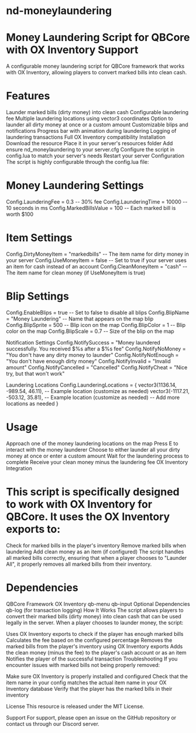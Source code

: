 # nd-moneylaundering

# Money Laundering Script for QBCore with OX Inventory Support
A configurable money laundering script for QBCore framework that works with OX Inventory, allowing players to convert marked bills into clean cash.

# Features
Launder marked bills (dirty money) into clean cash
Configurable laundering fee
Multiple laundering locations using vector3 coordinates
Option to launder all dirty money at once or a custom amount
Customizable blips and notifications
Progress bar with animation during laundering
Logging of laundering transactions
Full OX Inventory compatibility
Installation
Download the resource
Place it in your server's resources folder
Add ensure nd_moneylaundering to your server.cfg
Configure the script in config.lua to match your server's needs
Restart your server
Configuration
The script is highly configurable through the config.lua file:

# Money Laundering Settings
Config.LaunderingFee = 0.3 -- 30% fee
Config.LaunderingTime = 10000 -- 10 seconds in ms
Config.MarkedBillsValue = 100 -- Each marked bill is worth $100

# Item Settings
Config.DirtyMoneyItem = "markedbills" -- The item name for dirty money in your server
Config.UseMoneyItem = false -- Set to true if your server uses an item for cash instead of an account
Config.CleanMoneyItem = "cash" -- The item name for clean money (if UseMoneyItem is true)

# Blip Settings
Config.EnableBlips = true -- Set to false to disable all blips
Config.BlipName = "Money Laundering" -- Name that appears on the map blip
Config.BlipSprite = 500 -- Blip icon on the map
Config.BlipColor = 1 -- Blip color on the map
Config.BlipScale = 0.7 -- Size of the blip on the map

Notification Settings
Config.NotifySuccess = "Money laundered successfully. You received $%s after a $%s fee"
Config.NotifyNoMoney = "You don't have any dirty money to launder"
Config.NotifyNotEnough = "You don't have enough dirty money"
Config.NotifyInvalid = "Invalid amount"
Config.NotifyCancelled = "Cancelled"
Config.NotifyCheat = "Nice try, but that won't work"

Laundering Locations
Config.LaunderingLocations = {
    vector3(1136.14, -989.54, 46.11), -- Example location (customize as needed)
    vector3(-1117.21, -503.12, 35.81), -- Example location (customize as needed)
    -- Add more locations as needed
}

# Usage
Approach one of the money laundering locations on the map
Press E to interact with the money launderer
Choose to either launder all your dirty money at once or enter a custom amount
Wait for the laundering process to complete
Receive your clean money minus the laundering fee
OX Inventory Integration

# This script is specifically designed to work with OX Inventory for QBCore. It uses the OX Inventory exports to:

Check for marked bills in the player's inventory
Remove marked bills when laundering
Add clean money as an item (if configured)
The script handles all marked bills correctly, ensuring that when a player chooses to "Launder All", it properly removes all marked bills from their inventory.

# Dependencies
QBCore Framework
OX Inventory
qb-menu
qb-input
Optional Dependencies
qb-log (for transaction logging)
How It Works
The script allows players to convert their marked bills (dirty money) into clean cash that can be used legally in the server. When a player chooses to launder money, the script:

Uses OX Inventory exports to check if the player has enough marked bills
Calculates the fee based on the configured percentage
Removes the marked bills from the player's inventory using OX Inventory exports
Adds the clean money (minus the fee) to the player's cash account or as an item
Notifies the player of the successful transaction
Troubleshooting
If you encounter issues with marked bills not being properly removed:

Make sure OX Inventory is properly installed and configured
Check that the item name in your config matches the actual item name in your OX Inventory database
Verify that the player has the marked bills in their inventory

License
This resource is released under the MIT License.

Support
For support, please open an issue on the GitHub repository or contact us through our Discord server.
